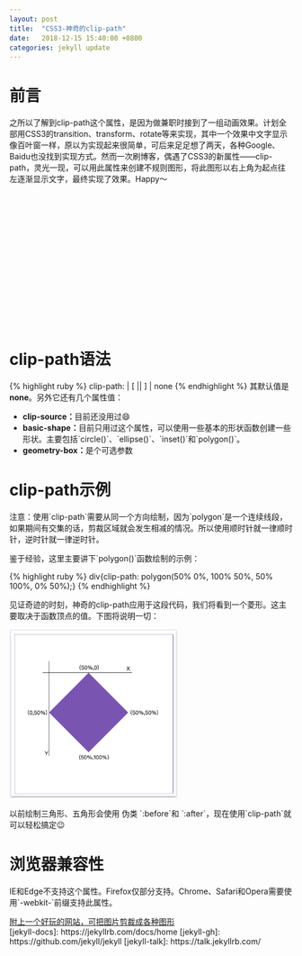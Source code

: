 ```yaml
---
layout: post
title:  "CSS3-神奇的clip-path"
date:   2018-12-15 15:40:00 +0800
categories: jekyll update
---
```


<h1>前言</h1>
<div>之所以了解到clip-path这个属性，是因为做兼职时接到了一组动画效果。计划全部用CSS3的transition、transform、rotate等来实现，其中一个效果中文字显示像百叶窗一样，原以为实现起来很简单，可后来足足想了两天，各种Google、Baidu也没找到实现方式。然而一次刷博客，偶遇了CSS3的新属性——clip-path，灵光一现，可以用此属性来创建不规则图形，将此图形以右上角为起点往左逐渐显示文字，最终实现了效果。Happy～</div>
<div style='background-image: url("/assets/polygon.gif"); background-position: center center;background-size: 80% 80%;background-repeat: no-repeat; width: 250px;height: 250px'></div>
<h1>clip-path语法</h1>
<div>
{% highlight ruby %}
clip-path: <clip-source> | [ <basic-shape> || <geometry-box> ] | none
{% endhighlight %}
其默认值是 <strong>none</strong>。另外它还有几个属性值：
<ul>
	<li><strong>clip-source：</strong>目前还没用过😄</li>
	<li><strong>basic-shape：</strong>目前只用过这个属性，可以使用一些基本的形状函数创建一些形状。主要包括`circle()`、`ellipse()`、`inset()`和`polygon()`。</li>
	<li><strong>geometry-box：</strong>是个可选参数</li>
</ul>
<h1>clip-path示例</h1>
<p>注意：使用`clip-path`需要从同一个方向绘制，因为`polygon`是一个连续线段，如果期间有交集的话，剪裁区域就会发生相减的情况。所以使用顺时针就一律顺时针，逆时针就一律逆时针。</p>
<p>鉴于经验，这里主要讲下`polygon()`函数绘制的示例：</p>
{% highlight ruby %}
div{clip-path: polygon(50% 0%, 100% 50%, 50% 100%, 0% 50%);}
{% endhighlight %}
<p>见证奇迹的时刻，神奇的clip-path应用于这段代码，我们将看到一个菱形。这主要取决于函数顶点的值。下图将说明一切：</p>
<img src="/assets/polygon.png" width="300" height="300"><br>
<p>以前绘制三角形、五角形会使用 伪类 `:before`和 `:after`，现在使用`clip-path`就可以轻松搞定😉</p>
<h1>浏览器兼容性</h1>
<p>IE和Edge不支持这个属性。Firefox仅部分支持。Chrome、Safari和Opera需要使用`-webkit-`前缀支持此属性。</p>
<a href="http://bennettfeely.com/clippy/">附上一个好玩的网站，可把图片剪裁成各种图形</a>
</div>
[jekyll-docs]: https://jekyllrb.com/docs/home
[jekyll-gh]:   https://github.com/jekyll/jekyll
[jekyll-talk]: https://talk.jekyllrb.com/
